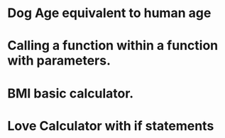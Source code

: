 # Dog Age equivalent to human age
# Calling a function within a function with parameters.
# BMI basic calculator.
# Love Calculator with if statements

